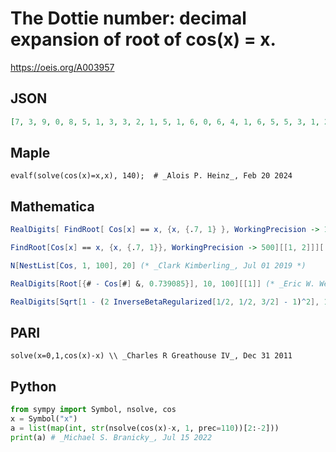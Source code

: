 # The Dottie number: decimal expansion of root of cos\(x\) \= x\.
https://oeis.org/A003957
## JSON
```JSON
[7, 3, 9, 0, 8, 5, 1, 3, 3, 2, 1, 5, 1, 6, 0, 6, 4, 1, 6, 5, 5, 3, 1, 2, 0, 8, 7, 6, 7, 3, 8, 7, 3, 4, 0, 4, 0, 1, 3, 4, 1, 1, 7, 5, 8, 9, 0, 0, 7, 5, 7, 4, 6, 4, 9, 6, 5, 6, 8, 0, 6, 3, 5, 7, 7, 3, 2, 8, 4, 6, 5, 4, 8, 8, 3, 5, 4, 7, 5, 9, 4, 5, 9, 9, 3, 7, 6, 1, 0, 6, 9, 3, 1, 7, 6, 6, 5, 3, 1, 8, 4, 9, 8, 0, 1, 2, 4, 6]
```
## Maple
```Maple
evalf(solve(cos(x)=x,x), 140);  # _Alois P. Heinz_, Feb 20 2024
```
## Mathematica
```Mathematica
RealDigits[ FindRoot[ Cos[x] == x, {x, {.7, 1} }, WorkingPrecision -> 120] [[1, 2] ]] [[1]]
```
```Mathematica
FindRoot[Cos[x] == x, {x, {.7, 1}}, WorkingPrecision -> 500][[1, 2]]][[1]] (* _Ben Branman_, Apr 12 2008 *)
```
```Mathematica
N[NestList[Cos, 1, 100], 20] (* _Clark Kimberling_, Jul 01 2019 *)
```
```Mathematica
RealDigits[Root[{# - Cos[#] &, 0.739085}], 10, 100][[1]] (* _Eric W. Weisstein_, Jul 15 2022 *)
```
```Mathematica
RealDigits[Sqrt[1 - (2 InverseBetaRegularized[1/2, 1/2, 3/2] - 1)^2], 10, 100][[1]] (* _Eric W. Weisstein_, Jul 15 2022 *)
```
## PARI
```PARI
solve(x=0,1,cos(x)-x) \\ _Charles R Greathouse IV_, Dec 31 2011
```
## Python
```Python
from sympy import Symbol, nsolve, cos
x = Symbol("x")
a = list(map(int, str(nsolve(cos(x)-x, 1, prec=110))[2:-2]))
print(a) # _Michael S. Branicky_, Jul 15 2022
```
